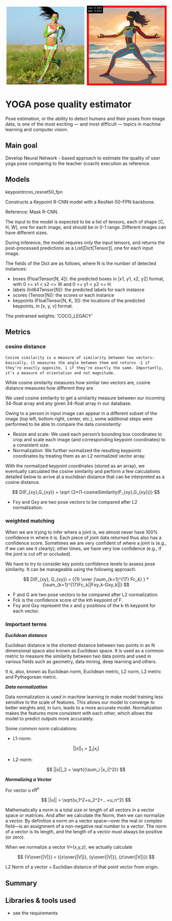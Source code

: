 <p align="center">
<img src='img.png' width=600>
</p>

# YOGA pose quality estimator 

Pose estimation, or the ability to detect humans and their poses from image data, is one of the most exciting — and most difficult — topics in machine learning and computer vision.

## Main goal
Develop Neural Network - based approach to estimate the quality of user yoga pose comparing to the teacher (coach) execution as reference. 

## Models
keypointrcnn_resnet50_fpn

Constructs a Keypoint R-CNN model with a ResNet-50-FPN backbone.

Reference: Mask R-CNN.

The input to the model is expected to be a list of tensors, each of shape [C, H, W], one for each image, and should be in 0-1 range. Different images can have different sizes.

During inference, the model requires only the input tensors, and returns the post-processed predictions as a List[Dict[Tensor]], one for each input image. 

The fields of the Dict are as follows, where N is the number of detected instances:
* boxes (FloatTensor[N, 4]): the predicted boxes in [x1, y1, x2, y2] format, with 0 <= x1 < x2 <= W and 0 <= y1 < y2 <= H.
* labels (Int64Tensor[N]): the predicted labels for each instance
* scores (Tensor[N]): the scores or each instance
* keypoints (FloatTensor[N, K, 3]): the locations of the predicted keypoints, in [x, y, v] format.

The pretrained weights: 'COCO_LEGACY'


## Metrics

### cosine distance

    Cosine similarity is a measure of similarity between two vectors: basically, it measures the angle between them and returns -1 if they’re exactly opposite, 1 if they’re exactly the same. Importantly, it’s a measure of orientation and not magnitude.

While cosine similarity measures how similar two vectors are, cosine distance measures how different they are. 

We used cosine similarity to get a similarity measure between our incoming 34-float array and any given 34-float array in our database.

Owing to a person in input image can appear in a different subset of the image (top left, bottom right, center, etc.), some additional steps were performed to be able to compare the data consistently:
* Resize and scale: We used each person’s bounding box coordinates to crop and scale each image (and corresponding keypoint coordinates) to a consistent size.
* Normalization: We further normalized the resulting keypoints coordinates by treating them as an L2 normalized vector array.

With the normalized keypoint coordinates (stored as an array), we eventually calculated the cosine similarity and perform a few calculations detailed below to arrive at a euclidean distance that can be interpreted as a cosine distance. 

$$ D(F_{xy},G_{xy}) = \sqrt {2*(1-cosineSimilarity(F_{xy},G_{xy}))} $$

* Fxy and Gxy are two pose vectors to be compared after L2 normalization.

### weighted matching

When we are trying to infer where a joint is, we almost never have 100% confidence in where it is. Each piece of joint data returned thus also has a confidence score. Sometimes we are very confident of where a joint is (e.g., if we can see it clearly); other times, we have very low confidence (e.g., if the joint is cut off or occluded). 

We have to try to consider key points confidence levels to assess pose similarity. It can be manageable using the following approach:

$$ D(F_{xy}, G_{xy}) = {{1} \over {\sum_{k=1}^{17} Fc_k} } * {\sum_{k=1}^{17}Fc_k||Fxy_k-Gxy_k||} $$

* F and G are two pose vectors to be compared after L2 normalization. 
* Fck is the confidence score of the kth keypoint of F. 
* Fxy and Gxy represent the x and y positions of the k-th keypoint for each vector.



### Important terms

***Euclidean distance***

Euclidean distance is the shortest distance between two points in an N dimensional space also known as Euclidean space. It is used as a common metric to measure the similarity between two data points and used in various fields such as geometry, data mining, deep learning and others.

It is, also, known as Euclidean norm, Euclidean metric, L2 norm, L2 metric and Pythagorean metric.

***Data normalization***

Data normalization is used in machine learning to make model training less sensitive to the scale of features. This allows our model to converge to better weights and, in turn, leads to a more accurate model. Normalization makes the features more consistent with each other, which allows the model to predict outputs more accurately.

Some common norm calculations:

* L1-norm: 

$$ ||x||_1 = {\sum_i |x_i|} $$
* L2-norm: 

$$ ||x||_2 = \sqrt{{\sum_i |x_i|^2}} $$

***Normalizing a Vector***

For vector u $\epsilon R^n$ 

$$ ||u|| = \sqrt{u_1^2+u_2^2+...+u_n^2} $$

Mathematically a norm is a total size or length of all vectors in a vector space or matrices. And after we calculate the Norm, then we can normalize a vector. By definition a norm on a vector space—over the real or complex field—is an assignment of a non-negative real number to a vector. The norm of a vector is its length, and the length of a vector must always be positive (or zero). 

When we normalize a vector V=(x,y,z), we actually calculate 

$$ {V\over{|V|}} = ({x\over{|V|}}, {y\over{|V|}}, {z\over{|V|}}) $$

L2 Norm of a vector = Euclidian distance of that point vector from origin.

## Summary



  
## Libraries & tools used
* see the requirements

